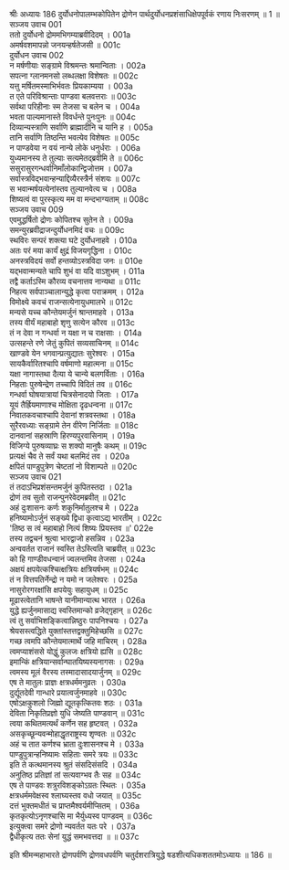 श्रीः
अध्यायः 186
दुर्योधनोपालम्भकोपितेन द्रोणेन पार्थदुर्योधनप्रशंसाधिक्षेपपूर्वकं रणाय निःसरणम् ॥ 1 ॥
सञ्जय उवाच 	001  
ततो दुर्योधनो द्रोममभिगम्याब्रवीदिदम् ।	001a  
अमर्षवशमापन्नो जनयन्हर्षतेजसी ॥	001c  
दुर्योधन उवाच 	002  
न मर्षणीयाः सङ्ग्रामे विश्रमन्तः श्रमान्विताः ।	002a  
सपत्ना ग्लानमनसो लब्धलक्षा विशेषतः ॥	002c  
यत्तु मर्षितमस्माभिर्भवतः प्रियकाम्यया ।	003a  
त एते परिविश्रान्ताः पाण्डवा बलवत्तराः ॥	003c  
सर्वथा परिहीनाः स्म तेजसा च बलेन च ।	004a  
भवता पाल्यमानास्ते विवर्धन्ते पुनःपुनः ॥	004c  
दिव्यान्यस्त्राणि सर्वाणि ब्राह्मादीनि च यानि ह ।	005a  
तानि सर्वाणि तिष्ठन्ति भवत्येव विशेषतः ॥	005c  
न पाण्डवेया न वयं नान्ये लोके धनुर्धराः ।	006a  
युध्यमानस्य ते तुल्याः सत्यमेतद्ब्रवीमि ते ॥	006c  
ससुरासुरगन्धर्वानिमाँलोकान्द्विजोत्तम ।	007a  
सर्वास्त्रविद्भवान्हन्याद्दिव्यैरस्त्रैर्न संशयः ॥	007c  
स भवान्मर्षयत्येनांस्तव तुल्यानवेत्य च ।	008a  
शिष्यत्वं वा पुरस्कृत्य मम वा मन्दभाग्यताम् ॥	008c  
सञ्जय उवाच 	009  
एवमुद्धर्षितो द्रोणः कोपितश्च सुतेन ते ।	009a  
समन्युरब्रवीद्राजन्दुर्योधनमिदं वचः ॥	009c  
स्थविरः सन्परं शक्त्या घटे दुर्योधनाहवे ।	010a  
अतः परं मया कार्यं क्षुद्रं विजयगृद्धिना ।	010c  
अनस्त्रविदयं सर्वो हन्तव्योऽस्त्रविदा जनः ॥	010e  
यद्भवान्मन्यते चापि शुभं वा यदि वाऽशुभम् ।	011a  
तद्वै कर्ताऽस्मि कौरव्य वचनात्तव नान्यथा ॥	011c  
निहत्य सर्वपाञ्चालान्युद्धे कृत्वा पराक्रमम् ।	012a  
विमोक्ष्ये कवचं राजन्सत्येनायुधमालभे ॥	012c  
मन्यसे यच्च कौन्तेयमर्जुनं श्रान्तमाहवे ।	013a  
तस्य वीर्यं महाबाहो शृणु सत्येन कौरव ॥	013c  
तं न देवा न गन्धर्वा न यक्षा न च राक्षसाः ।	014a  
उत्सहन्ते रणे जेतुं कुपितं सव्यसाचिनम् ॥	014c  
खाण्डवे येन भगवान्प्रत्युद्यातः सुरेश्वरः ।	015a  
सायकैर्वारितश्चापि वर्षमाणो महात्मना ॥	015c  
यक्षा नागास्तथा दैत्या ये चान्ये बलगर्विताः ।	016a  
निहताः पुरुषेन्द्रेण तच्चापि विदितं तव ॥	016c  
गन्धर्वा घोषयात्रायां चित्रसेनादयो जिताः ।	017a  
यूयं तैर्ह्रियमाणाश्च मोक्षिता दृढधन्वना ॥	017c  
निवातकवचाश्चापि देवानां शत्रवस्तथा ।	018a  
सुरैरवध्याः सङ्ग्रामे तेन वीरेण निर्जिताः ॥	018c  
दानवानां सहस्राणि हिरण्यपुरवासिनाम् ।	019a  
विजिग्ये पुरुषव्याघ्रः स शक्यो मानुषैः कथम् ॥	019c  
प्रत्यक्षं चैव ते सर्वं यथा बलमिदं तव ।	020a  
क्षपितं पाण्डुपुत्रेण चेष्टतां नो विशाम्पते ॥	020c  
सञ्जय उवाच 	021  
तं तदाऽभिप्रशंसन्तमर्जुनं कुपितस्तदा ।	021a  
द्रोणं तव सुतो राजन्पुनरेवेदमब्रवीत् ॥	021c  
अहं दुःशासनः कर्णः शकुनिर्मातुलश्च मे ।	022a  
हनिष्यामोऽर्जुनं सङ्ख्ये द्विधा कृत्वाऽद्य भारतीम् ।	022c  
\'तिष्ठ स त्वं महाबाहो नित्यं शिष्यः प्रियस्तव ॥\'	022e  
तस्य तद्वचनं श्रुत्वा भारद्वाजो हसन्निव ।	023a  
अन्ववर्तत राजानं स्वस्ति तेऽस्त्विति चाब्रवीत् ॥	023c  
को हि गाण्डीवधन्वानं ज्वलन्तमिव तेजसा ।	024a  
अक्षयं क्षपयेत्कश्चित्क्षत्रियः क्षत्रियर्षभम् ॥	024c  
तं न वित्तपतिर्नेन्द्रो न यमो न जलेश्वरः ।	025a  
नासुरोरगरक्षांसि क्षपयेयुः सहायुधम् ॥	025c  
मूढास्त्वेतानि भाषन्ते यानीमान्यात्थ भारत ।	026a  
युद्धे ह्यर्जुनमासाद्य स्वस्तिमान्को व्रजेद्गृहान् ॥	026c  
त्वं तु सर्वाभिशङ्कित्वान्निष्ठुरः पापनिश्चयः ।	027a  
श्रेयसस्त्वद्धिते युक्तांस्तत्तद्वक्तुमिहेच्छसि ॥	027c  
गच्छ त्वमपि कौन्तेयमात्मार्थे जहि माचिरम् ।	028a  
त्वमप्याशंससे योद्धुं कुलजः क्षत्रियो ह्यसि ॥	028c  
इमान्किं क्षत्रियान्सर्वान्घातयिष्यस्यनागसः ।	029a  
त्वमस्य मूलं वैरस्य तस्मादासादयार्जुनम् ॥	029c  
एष ते मातुलः प्राज्ञः क्षत्रधर्ममनुव्रतः ।	030a  
दुर्द्यूतदेवी गान्धारे प्रयात्वर्जुनमाहवे ॥	030c  
एषोऽक्षकुशलो जिह्मो द्यूतकृत्कितवः शठः ।	031a  
देविता निकृतिप्रज्ञो युधि जेष्यति पाण्डवान् ॥	031c  
त्वया कथितमत्यर्थं कर्णेन सह हृष्टवत् ।	032a  
असकृच्छून्यवन्मोहाद्धृतराष्ट्रस्य शृण्वतः ॥	032c  
अहं च तात कर्णश्च भ्राता दुःशासनश्च मे ।	033a  
पाण्डुपुत्रान्हनिष्यामः सहिताः समरे त्रयः ॥	033c  
इति ते कत्थमानस्य श्रुतं संसदिसंसदि ।	034a  
अनुतिष्ठ प्रतिज्ञां तां सत्यवाग्भव तैः सह ॥	034c  
एष ते पाण्डवः शत्रुरविशङ्कोऽग्रतः स्थितः ।	035a  
क्षत्रधर्ममवेक्षस्व श्लाघ्यस्तव वधो जयात् ॥	035c  
दत्तं भुक्तमधीतं च प्राप्तमैश्वर्यमीप्सितम् ।	036a  
कृतकृत्योऽनृणश्चासि मा भैर्युध्यस्व पाण्डवम् ॥	036c  
इत्युक्त्वा समरे द्रोणो न्यवर्तत यतः परे ।	037a  
द्वैधीकृत्य ततः सेनां युद्धं समभवत्तदा ॥ ॥	037c  

इति श्रीमन्महाभारते द्रोणपर्वणि द्रोणवधपर्वणि चतुर्दशरात्रियुद्धे षडशीत्यधिकशततमोऽध्यायः ॥ 186 ॥
